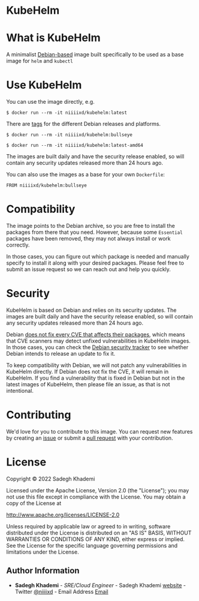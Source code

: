 KubeHelm
=======

# What is KubeHelm
A minimalist [Debian-based](https://hub.docker.com/r/niiiixd/debian-mini) image built specifically to be used as a base image for `helm` and `kubectl`

# Use KubeHelm
You can use the image directly, e.g.
```
$ docker run --rm -it niiiixd/kubehelm:latest
```

There are [tags](https://hub.docker.com/r/niiiixd/kubehelm/tags/) for the different Debian releases and platforms.
```
$ docker run --rm -it niiiixd/kubehelm:bullseye
```
```
$ docker run --rm -it niiiixd/kubehelm:latest-amd64
```

The images are built daily and have the security release enabled, so will contain any security updates released more than 24 hours ago.

You can also use the images as a base for your own `Dockerfile`:
```
FROM niiiixd/kubehelm:bullseye
```

# Compatibility
The image points to the Debian archive, so you are free to install the packages from there that you need. However, because some `Essential` packages have been removed, they may not always install or work correctly.

In those cases, you can figure out which package is needed and manually specify to install it along with your desired packages. Please feel free to submit an issue request so we can reach out and help you quickly.

# Security
KubeHelm is based on Debian and relies on its security updates. The images are built daily and have the security release enabled, so will contain any security updates released more than 24 hours ago.

Debian [does not fix every CVE that affects their packages](https://www.debian.org/security/faq#cvedsa), which means that CVE scanners may detect unfixed vulnerabilities in KubeHelm images. In those cases, you can check the [Debian security tracker](https://security-tracker.debian.org/tracker/) to see whether Debian intends to release an update to fix it.

To keep compatibility with Debian, we will not patch any vulnerabilities in KubeHelm directly. If Debian does not fix the CVE, it will remain in KubeHelm. If you find a vulnerability that is fixed in Debian but not in the latest images of KubeHelm, then please file an issue, as that is not intentional.

# Contributing
We'd love for you to contribute to this image. You can request new features by creating an [issue](https://github.com/niiiixd/kubehelm/issues) or submit a [pull request](https://github.com/niiiixd/kubehelm/pulls) with your contribution.

# License
Copyright &copy; 2022 Sadegh Khademi

Licensed under the Apache License, Version 2.0 (the "License"); you may not use this file except in compliance with the License. You may obtain a copy of the License at

http://www.apache.org/licenses/LICENSE-2.0

Unless required by applicable law or agreed to in writing, software distributed under the License is distributed on an "AS IS" BASIS, WITHOUT WARRANTIES OR CONDITIONS OF ANY KIND, either express or implied. See the License for the specific language governing permissions and limitations under the License.

Author Information
------------------

* **Sadegh Khademi** - *SRE/Cloud Engineer* - Sadegh Khademi [website](https://sadeghkhademi.com) - Twitter [@niiiixd](https://twitter.com/niiiixd) - Email Address [Email](mailto:khademi.sadegh@gmail.com?subject=[GitHub]%20ansible%20zabbix%20agent)
